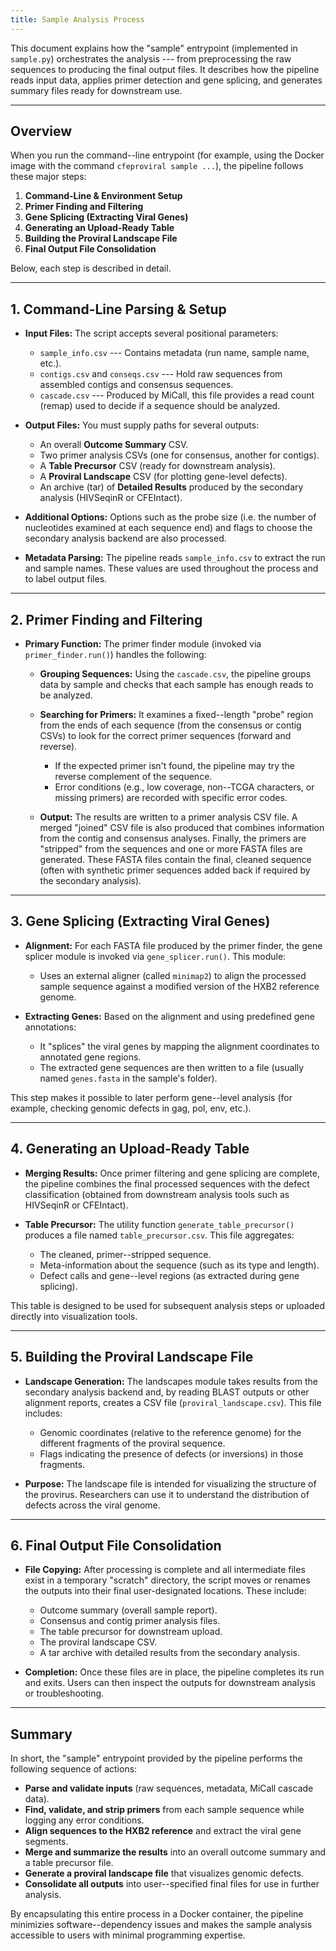 ```yaml
---
title: Sample Analysis Process
---
```


This document explains how the "sample" entrypoint (implemented in `sample.py`) orchestrates the analysis --- from preprocessing the raw sequences to producing the final output files. It describes how the pipeline reads input data, applies primer detection and gene splicing, and generates summary files ready for downstream use.

---

## Overview

When you run the command--line entrypoint (for example, using the Docker image with the command `cfeproviral sample ...`), the pipeline follows these major steps:

1. **Command-Line & Environment Setup**
2. **Primer Finding and Filtering**
3. **Gene Splicing (Extracting Viral Genes)**
4. **Generating an Upload-Ready Table**
5. **Building the Proviral Landscape File**
6. **Final Output File Consolidation**

Below, each step is described in detail.

---

## 1. Command-Line Parsing & Setup

- **Input Files:**
  The script accepts several positional parameters:
  - `sample_info.csv` --- Contains metadata (run name, sample name, etc.).
  - `contigs.csv` and `conseqs.csv` --- Hold raw sequences from assembled contigs and consensus sequences.
  - `cascade.csv` --- Produced by MiCall, this file provides a read count (remap) used to decide if a sequence should be analyzed.

- **Output Files:**
  You must supply paths for several outputs:
  - An overall **Outcome Summary** CSV.
  - Two primer analysis CSVs (one for consensus, another for contigs).
  - A **Table Precursor** CSV (ready for downstream analysis).
  - A **Proviral Landscape** CSV (for plotting gene-level defects).
  - An archive (tar) of **Detailed Results** produced by the secondary analysis (HIVSeqinR or CFEIntact).

- **Additional Options:**
  Options such as the probe size (i.e. the number of nucleotides examined at each sequence end) and flags to choose the secondary analysis backend are also processed.

- **Metadata Parsing:**
  The pipeline reads `sample_info.csv` to extract the run and sample names. These values are used throughout the process and to label output files.

---

## 2. Primer Finding and Filtering

- **Primary Function:**
  The primer finder module (invoked via `primer_finder.run()`) handles the following:

  - **Grouping Sequences:**
    Using the `cascade.csv`, the pipeline groups data by sample and checks that each sample has enough reads to be analyzed.

  - **Searching for Primers:**
    It examines a fixed--length "probe" region from the ends of each sequence (from the consensus or contig CSVs) to look for the correct primer sequences (forward and reverse).
    - If the expected primer isn't found, the pipeline may try the reverse complement of the sequence.
    - Error conditions (e.g., low coverage, non--TCGA characters, or missing primers) are recorded with specific error codes.

  - **Output:**
    The results are written to a primer analysis CSV file. A merged "joined" CSV file is also produced that combines information from the contig and consensus analyses.
    Finally, the primers are "stripped" from the sequences and one or more FASTA files are generated. These FASTA files contain the final, cleaned sequence (often with synthetic primer sequences added back if required by the secondary analysis).

---

## 3. Gene Splicing (Extracting Viral Genes)

- **Alignment:**
  For each FASTA file produced by the primer finder, the gene splicer module is invoked via `gene_splicer.run()`. This module:

  - Uses an external aligner (called `minimap2`) to align the processed sample sequence against a modified version of the HXB2 reference genome.

- **Extracting Genes:**
  Based on the alignment and using predefined gene annotations:
  - It "splices" the viral genes by mapping the alignment coordinates to annotated gene regions.
  - The extracted gene sequences are then written to a file (usually named `genes.fasta` in the sample's folder).

This step makes it possible to later perform gene--level analysis (for example, checking genomic defects in gag, pol, env, etc.).

---

## 4. Generating an Upload-Ready Table

- **Merging Results:**
  Once primer filtering and gene splicing are complete, the pipeline combines the final processed sequences with the defect classification (obtained from downstream analysis tools such as HIVSeqinR or CFEIntact).

- **Table Precursor:**
  The utility function `generate_table_precursor()` produces a file named `table_precursor.csv`. This file aggregates:

  - The cleaned, primer--stripped sequence.
  - Meta-information about the sequence (such as its type and length).
  - Defect calls and gene--level regions (as extracted during gene splicing).

This table is designed to be used for subsequent analysis steps or uploaded directly into visualization tools.

---

## 5. Building the Proviral Landscape File

- **Landscape Generation:**
  The landscapes module takes results from the secondary analysis backend and, by reading BLAST outputs or other alignment reports, creates a CSV file (`proviral_landscape.csv`). This file includes:
  - Genomic coordinates (relative to the reference genome) for the different fragments of the proviral sequence.
  - Flags indicating the presence of defects (or inversions) in those fragments.

- **Purpose:**
  The landscape file is intended for visualizing the structure of the provirus. Researchers can use it to understand the distribution of defects across the viral genome.

---

## 6. Final Output File Consolidation

- **File Copying:**
  After processing is complete and all intermediate files exist in a temporary "scratch" directory, the script moves or renames the outputs into their final user-designated locations. These include:

  - Outcome summary (overall sample report).
  - Consensus and contig primer analysis files.
  - The table precursor for downstream upload.
  - The proviral landscape CSV.
  - A tar archive with detailed results from the secondary analysis.

- **Completion:**
  Once these files are in place, the pipeline completes its run and exits. Users can then inspect the outputs for downstream analysis or troubleshooting.

---

## Summary

In short, the "sample" entrypoint provided by the pipeline performs the following sequence of actions:

- **Parse and validate inputs** (raw sequences, metadata, MiCall cascade data).
- **Find, validate, and strip primers** from each sample sequence while logging any error conditions.
- **Align sequences to the HXB2 reference** and extract the viral gene segments.
- **Merge and summarize the results** into an overall outcome summary and a table precursor file.
- **Generate a proviral landscape file** that visualizes genomic defects.
- **Consolidate all outputs** into user--specified final files for use in further analysis.

By encapsulating this entire process in a Docker container, the pipeline minimizies software--dependency issues and makes the sample analysis accessible to users with minimal programming expertise.
